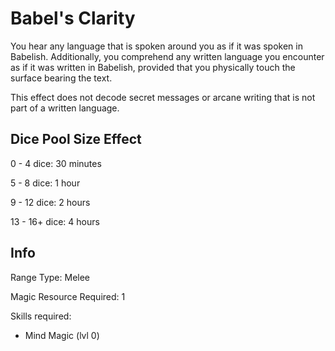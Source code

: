 # **Babel's Clarity**

You hear any language that is spoken around you as if it was spoken in Babelish. Additionally, you comprehend any written language you encounter as if it was written in Babelish, provided that you physically touch the surface bearing the text.

This effect does not decode secret messages or arcane writing that is not part of a written language.

## Dice Pool Size Effect

0 -  4 dice: 30 minutes

5 -  8 dice: 1 hour

9 - 12 dice: 2 hours

13 - 16+ dice: 4 hours

## Info

Range Type: Melee

Magic Resource Required:  1

Skills required:

- Mind Magic (lvl 0)
